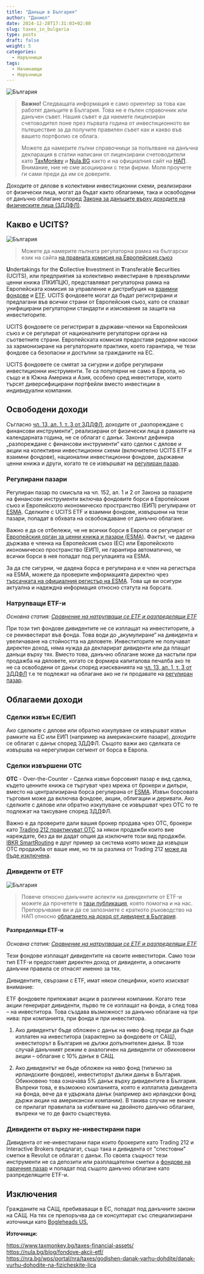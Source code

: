 ```yaml
---
title: "Данъци в България"
author: "Даниел"
date: 2024-12-28T17:31:03+02:00
slug: taxes_in_bulgaria
type: posts
draft: false
weight: 5
categories:
  - Наръчници
tags:
  - Начинаещи
  - Наръчници
---
```


![България](/img/bgflag.png)
> **Важно!**
> Следващата информация е само ориентир за това как работят данъците в България. Това не е пълен справочник или данъчен съвет. Нашия съвет е да наемете лицензиран счетоводител поне през първата година от инвестиционното ви пътешествие за да получите правилен съвет как и какво във вашето портфолио се облага.
>
> Можете да намерите пълни справочници за попълване на данъчна декларация в статии написани от лицензирани счетоводители като [TaxMonkey](https://www.taxmonkey.bg/taxes-financial-assets/) и [Nula.BG](https://nula.bg/blog/fondove-akcii-etf/) както и на официалния сайт на [НАП](https://nra.bg/wps/portal/nra/taxes/godishen-danak-varhu-dohdite/danak-vurhu-dohodite-na-fizicheskite-lica).
> Внимание, ние не сме асоциирани с тези фирми. Моля проучете ги сами преди да им се доверите.


Доходите от дялове в колективни инвестиционни схеми, реализирани от физически лица, могат да бъдат както облагаеми, така и освободени от данъчно облагане според [Закона за данъците върху доходите на физическите лица (ЗДДФЛ)](https://nra.bg/wps/portal/nra/taxes/godishen-danak-varhu-dohdite/danak-vurhu-dohodite-na-fizicheskite-lica).

## Какво е UCITS?

![България](/img/bgflag.png)
> Можете да намерите пълната регулаторна рамка на български език на сайта [на правната комисия на Европейския съюз](https://eur-lex.europa.eu/legal-content/BG/TXT/HTML/?uri=CELEX:02009L0065-20240109)

**U**ndertakings for the **C**ollective **I**nvestment in **T**ransferable **S**ecurities (UCITS), или предприятия за колективно инвестиране в прехвърлими ценни книжа (ПКИПЦК), представляват регулаторна рамка на Европейската комисия за управление и дистрибуция на [взаимни фондове](/dict/mutual_fund) и [ETF](/dict/etf). UCITS фондовете могат да бъдат регистрирани и предлагани във всички страни от Европейския съюз, като се спазват унифицирани регулаторни стандарти и изисквания за защита на инвеститорите.

UCITS фондовете се регистрират в държави-членки на Европейския съюз и се регулират от националните регулаторни органи на съответните страни. Европейската комисия предоставя редовни насоки за хармонизиране на регулаторните практики, което гарантира, че тези фондове са безопасни и достъпни за гражданите на ЕС.

UCITS фондовете се смятат за сигурни и добре регулирани инвестиционни инструменти. Те са популярни не само в Европа, но също и в Южна Америка и Азия, особено сред инвеститори, които търсят диверсифицирани портфейли вместо инвестиции в индивидуални компании.

## Освободени доходи

Съгласно [чл. 13, ал. 1, т. 3 от ЗДДФЛ](https://nra.bg/wps/portal/nra/taxes/godishen-danak-varhu-dohdite/danak-vurhu-dohodite-na-fizicheskite-lica), доходите от „разпореждане с финансови инструменти“, реализирани от физически лица в рамките на календарната година, не се облагат с данък. Законът дефинира „разпореждане с финансови инструменти“ като сделки с дялове и акции на колективни инвестиционни схеми (включително UCITS ETF и взаимни фондове), национални инвестиционни фондове, държавни ценни книжа и други, когато те се извършват на [регулиран пазар](https://www.esma.europa.eu/).

### Регулирани пазари
Регулиран пазар по смисъла на чл. 152, ал. 1 и 2 от Закона за пазарите на финансови инструменти включва фондовите борси в Европейския съюз и Европейското икономическо пространство (ЕИП) регулирани от [ESMA](https://www.esma.europa.eu/). Сделките с UCITS ETF и взаимни фондове, извършени на тези пазари, попадат в обхвата на освобождаване от данъчно облагане.

Важно е да се отбележи, че не всички борси в Европа се регулират от [Европейския орган за ценни книжа и пазари (ESMA)](https://www.esma.europa.eu/). Фактът, че дадена държава е членка на Европейския съюз (ЕС) или Европейското икономическо пространство (ЕИП), не гарантира автоматично, че всички борси в нея попадат под регулацията на ESMA.

За да сте сигурни, че дадена борса е регулирана и е член на регистъра на ESMA, можете да проверите информацията директно чрез [търсачката на официалния регистър на ESMA](https://registers.esma.europa.eu/). Това ще ви осигури актуална и надеждна информация относно статута на борсата.

### Натрупващи ETF-и
_Основна статия: [Сравнение на натрупващи се ETF и разпределящи ETF](/posts/comparison_of_accumulating_etfs_and_distributing_etfs)_

При този тип фондове дивидентите не се изплащат на инвеститорите, а се реинвестират във фонда. Това води до „акумулиране“ на дивидента и увеличаване на стойността на дяловете. Инвеститорите не получават директен доход, няма нужда да декларират дивиденти или да плащат данъци върху тях. Вместо това, данъчно облагане може да настъпи при продажба на дяловете, когато се формира капиталова печалба ако те не са освободени от данък според изискванията на [чл. 13, ал. 1, т. 3 от ЗДДФЛ](https://nra.bg/wps/portal/nra/taxes/godishen-danak-varhu-dohdite/danak-vurhu-dohodite-na-fizicheskite-lica) т.е те подлежат на облагане ако не ги продавате на [регулиран пазар](https://www.esma.europa.eu/).

## Облагаеми доходи

### Сделки извън ЕС/ЕИП
Ако сделките с дялове или обратно изкупуване се извършват извън рамките на ЕС или ЕИП (например на американските пазари), доходите се облагат с данък според ЗДДФЛ. Същото важи ако сделката се извършва на нерегулиран сегмент от борса в Европа.

### Сделки извършени OTC
**OTC**  - Over-the-Counter - Сделка извън борсовият пазар е вид сделка, където ценните книжа се търгуват чрез мрежа от брокери и дилъри, вместо на централизирана борса регулирана от [ESMA](https://www.esma.europa.eu/). Извън борсовата търговия може да включва фондове, акции, облигации и деривати. Ако сделките с дялове или обратно изкупуване се извършват чрез OTC то те подлежат на таксуване според ЗДДФЛ. 

Важно е да проверите дали вашия брокер продава чрез OTC, брокери като [Trading 212 практикуват OTC](https://community.trading212.com/t/are-there-any-plans-to-allow-people-to-disable-otc-when-selling/75094) за някои продажби които вие нареждате, без да ви дадат опция да изключите този вид продажби. [IBKR SmartRouting](https://www.interactivebrokers.com/campus/glossary-terms/smartrouting/) е друг пример за система която може да извърши OTC продажба от ваше име, но тя за разлика от Trading 212 [може да бъде изключена](https://www.interactivebrokers.com/campus/trading-lessons/tws-order-routing-settings/).

### Дивиденти от ETF

![България](/img/bgflag.png)
> Повече относно данъчните аспекти на дивидентите от ETF-и можете да прочетете в [тази публикация](https://www.taxmonkey.bg/taxes-financial-assets/#h43), която помогна и на нас.
> Препоръчваме ви и да се запознаете с краткото ръководство на НАП относно [облагането на доход от дивидент в България](https://nra.bg/wps/portal/nra/taxes/okonchatelen-danak-varhu-dohodi/dividenti).

#### Разпределящи ETF-и
_Основна статия: [Сравнение на натрупващи се ETF и разпределящи ETF](/posts/comparison_of_accumulating_etfs_and_distributing_etfs)_

Тези фондове изплащат дивидентите на своите инвеститори. Само този тип ETF-и предоставят директен доход от дивиденти, а описаните данъчни правила се отнасят именно за тях.

Дивидентите, свързани с ETF, имат някои специфики, които изискват внимание:

ETF фондовете притежават акции в различни компании. Когато тези акции генерират дивиденти, първо те се изплащат на фонда, а след това – на инвеститора. Това създава възможност за данъчно облагане на три нива: при компанията, при фонда и при инвеститора.

1.  Ако дивидентът бъде обложен с данък на ниво фонд преди да бъде изплатен на инвеститора (характерно за фондовете от САЩ), инвеститорът в България не дължи допълнителен данък. В този случай данъчният режим е аналогичен на дивиденти от обикновени акции – облагане с 10% данък в САЩ.
    
2.  Ако дивидентът не бъде обложен на ниво фонд (типично за ирландските фондове), инвеститорът дължи данък в България. Обикновено това означава 5% данък върху дивидентите в България. Въпреки това, е възможно компанията, която е изплатила дивидента на фонда, вече да е удържала данък (например ако ирландски фонд държи акции на американски компании). В такива случаи не винаги се прилагат правилата за избягване на двойното данъчно облагане, въпреки че то де факто съществува.


### Дивиденти от върху не-инвестирани пари
Дивидента от не-инвестирани пари които брокерите като Trading 212 и Interactive Brokers предлагат, също така и дивидента от "спестовни" сметки в Revolut се облагат с данък. По своята същност тези инструменти не са депозити или разплащателни сметки а [фондове на паричния пазар](/dict/money_market_fund) и попадат под същото данъчно облагане като разпределящите ETF-и.

## Изключения
Гражданите на САЩ, пребиваващи в ЕС, попадат под данъчните закони на САЩ. На тях се препоръчва да се консултират със специализирани източници като [Bogleheads US.](https://www.bogleheads.org/forum/viewtopic.php?t=384493)



**Източници:**

https://www.taxmonkey.bg/taxes-financial-assets/  
https://nula.bg/blog/fondove-akcii-etf/  
https://nra.bg/wps/portal/nra/taxes/godishen-danak-varhu-dohdite/danak-vurhu-dohodite-na-fizicheskite-lica  
